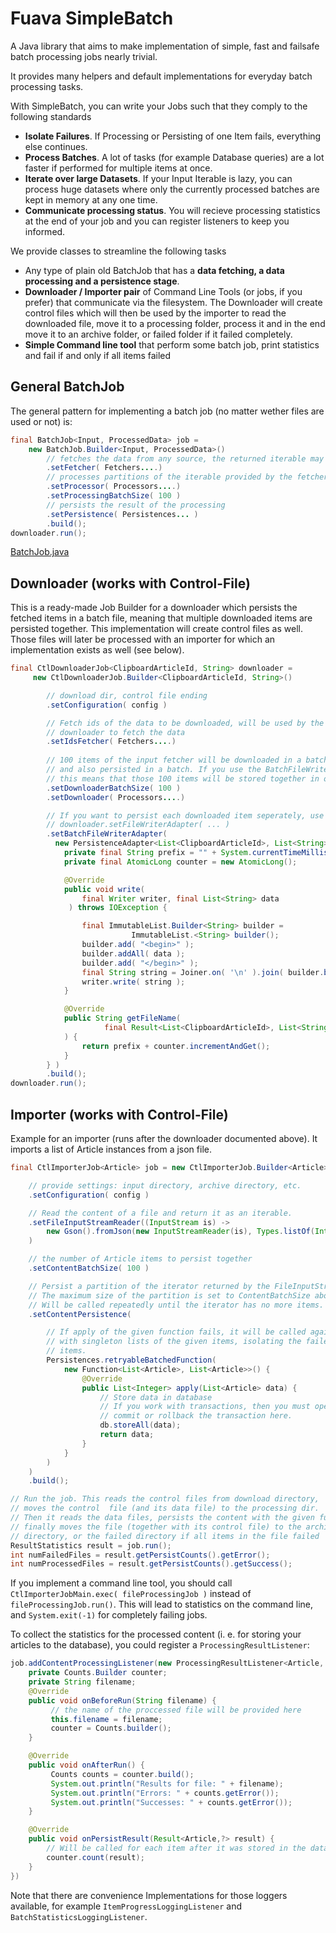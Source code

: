 # Fuava SimpleBatch
A Java library that aims to make implementation of simple, fast and failsafe batch processing jobs nearly trivial.

It provides many helpers and default implementations for everyday batch processing tasks.

With SimpleBatch, you can write your Jobs such that they comply to the following standards
  - **Isolate Failures**. If Processing or Persisting of one Item fails, everything else continues.
  - **Process Batches**. A lot of tasks (for example Database queries) are a lot faster if performed for multiple items at once.
  - **Iterate over large Datasets**. If your Input Iterable is lazy, you can process huge datasets where only the currently processed batches are kept in memory at any one time.
  - **Communicate processing status**. You will recieve processing statistics at the end of your job and you can register listeners to keep you informed.

We provide classes to streamline the following tasks
  - Any type of plain old BatchJob that has a **data fetching, a data processing and a persistence stage**.
  - **Downloader / Importer pair** of Command Line Tools (or jobs, if you prefer) that communicate via the filesystem. The Downloader will create control files which will then be used by the importer to read the downloaded file, move it to a processing folder, process it and in the end move it to an archive folder, or failed folder if it failed completely.
  - **Simple Command line tool** that perform some batch job, print statistics and fail if and only if all items failed

## General BatchJob
The general pattern for implementing a batch job (no matter wether files are used or not) is:


```java
final BatchJob<Input, ProcessedData> job = 
    new BatchJob.Builder<Input, ProcessedData>()
        // fetches the data from any source, the returned iterable may be lazy
        .setFetcher( Fetchers....)
        // processes partitions of the iterable provided by the fetcher
        .setProcessor( Processors....)
        .setProcessingBatchSize( 100 )
        // persists the result of the processing
        .setPersistence( Persistences... )
        .build();
downloader.run();
```


[BatchJob.java](https://github.com/freiheit-com/fuava_simplebatch/blob/master/core/src/main/java/com/freiheit/fuava/simplebatch/BatchJob.java)



## Downloader (works with Control-File)
This is a ready-made Job Builder for a downloader which persists the fetched items in a batch file, meaning that multiple downloaded items are persisted together. 
This implementation will create control files as well.
Those files will later be processed with an importer for which an implementation exists as well (see below).

```java
final CtlDownloaderJob<ClipboardArticleId, String> downloader =
     new CtlDownloaderJob.Builder<ClipboardArticleId, String>()

        // download dir, control file ending
        .setConfiguration( config )

        // Fetch ids of the data to be downloaded, will be used by the 
        // downloader to fetch the data
        .setIdsFetcher( Fetchers....)
        
        // 100 items of the input fetcher will be downloaded in a batch, 
        // and also persisted in a batch. If you use the BatchFileWriterAdapter,
        // this means that those 100 items will be stored together in one file
        .setDownloaderBatchSize( 100 )
        .setDownloader( Processors....)

        // If you want to persist each downloaded item seperately, use instead:
        // downloader.setFileWriterAdapter( ... )
        .setBatchFileWriterAdapter(
          new PersistenceAdapter<List<ClipboardArticleId>, List<String>>() {
            private final String prefix = "" + System.currentTimeMillis() + "_";
            private final AtomicLong counter = new AtomicLong();

            @Override
            public void write(
                final Writer writer, final List<String> data 
             ) throws IOException {

                final ImmutableList.Builder<String> builder = 
                           ImmutableList.<String> builder();
                builder.add( "<begin>" );
                builder.addAll( data );
                builder.add( "</begin>" );
                final String string = Joiner.on( '\n' ).join( builder.build() );
                writer.write( string );
            }

            @Override
            public String getFileName( 
                     final Result<List<ClipboardArticleId>, List<String>> result 
            ) {
                return prefix + counter.incrementAndGet();
            }
        } )
        .build();
downloader.run();
```

## Importer (works with Control-File)

Example for an importer (runs after the  downloader documented above).
It imports a list of Article instances from a json file.
```java
final CtlImporterJob<Article> job = new CtlImporterJob.Builder<Article>()

    // provide settings: input directory, archive directory, etc.
    .setConfiguration( config )

    // Read the content of a file and return it as an iterable.
    .setFileInputStreamReader((InputStream is) -> 
        new Gson().fromJson(new InputStreamReader(is), Types.listOf(Integer.class))
    )

    // the number of Article items to persist together 
    .setContentBatchSize( 100 )

    // Persist a partition of the iterator returned by the FileInputStreamReader. 
    // The maximum size of the partition is set to ContentBatchSize above.
    // Will be called repeatedly until the iterator has no more items.
    .setContentPersistence(

        // If apply of the given function fails, it will be called again 
        // with singleton lists of the given items, isolating the failed
        // items.
        Persistences.retryableBatchedFunction(
            new Function<List<Article>, List<Article>>() {
                @Override
                public List<Integer> apply(List<Article> data) {
                    // Store data in database
                    // If you work with transactions, then you must open and
                    // commit or rollback the transaction here.
                    db.storeAll(data);
                    return data;
                }
            }
        )
    )
    .build();

// Run the job. This reads the control files from download directory, 
// moves the control  file (and its data file) to the processing dir.
// Then it reads the data files, persists the content with the given function and
// finally moves the file (together with its control file) to the archive 
// directory, or the failed directory if all items in the file failed
ResultStatistics result = job.run();
int numFailedFiles = result.getPersistCounts().getError();
int numProcessedFiles = result.getPersistCounts().getSuccess();

```

If you implement a command line tool, you should call `CtlImporterJobMain.exec( fileProcessingJob )` 
instead of `fileProcessingJob.run()`. This will lead to statistics on the command line, and `System.exit(-1)` for completely failing jobs.


To collect the statistics for the processed content (i. e. for storing your articles to the database), 
you could register a `ProcessingResultListener`:

```java
job.addContentProcessingListener(new ProcessingResultListener<Article, Article>() {
    private Counts.Builder counter;
    private String filename;
    @Override
    public void onBeforeRun(String filename) {
         // the name of the proccessed file will be provided here
         this.filename = filename;
         counter = Counts.builder();
    }

    @Override
    public void onAfterRun() {
         Counts counts = counter.build();
         System.out.println("Results for file: " + filename);
         System.out.println("Errors: " + counts.getError());
         System.out.println("Successes: " + counts.getError());
    }

    @Override
    public void onPersistResult(Result<Article,?> result) {
        // Will be called for each item after it was stored in the database. 
        counter.count(result);
    }
})

```

Note that there are convenience Implementations for those loggers available, for example `ItemProgressLoggingListener` and `BatchStatisticsLoggingListener`.


